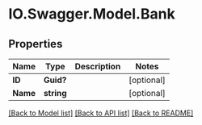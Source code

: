 # IO.Swagger.Model.Bank
## Properties

Name | Type | Description | Notes
------------ | ------------- | ------------- | -------------
**ID** | **Guid?** |  | [optional] 
**Name** | **string** |  | [optional] 

[[Back to Model list]](../README.md#documentation-for-models) [[Back to API list]](../README.md#documentation-for-api-endpoints) [[Back to README]](../README.md)

